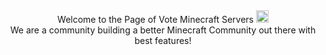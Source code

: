  <div align="center">Welcome to the Page of Vote Minecraft Servers <img src="https://vmscdn.akshatmehta.com/163634466.jpeg" style="width:20px"/></div>

 <div align="center">We are a community building a better Minecraft Community out there with best features!</div>
